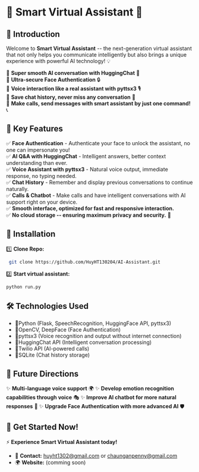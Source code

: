 # 🧠 Smart Virtual Assistant 🚀

## 🌟 Introduction

Welcome to **Smart Virtual Assistant** -- the next-generation virtual assistant that not only helps you communicate intelligently but also brings a unique experience with powerful AI technology! 💡

🔹 **Super smooth AI conversation with HuggingChat** 📢  
🔹 **Ultra-secure Face Authentication** 🔒  
🔹 **Voice interaction like a real assistant with pyttsx3** 🎙️  
🔹 **Save chat history, never miss any conversation** 📝  
🔹 **Make calls, send messages with smart assistant by just one command!** 📞  

## 🚀 Key Features

✅ **Face Authentication** - Authenticate your face to unlock the assistant, no one can impersonate you!  
✅ **AI Q&A with HuggingChat** - Intelligent answers, better context understanding than ever.  
✅ **Voice Assistant with pyttsx3** - Natural voice output, immediate response, no typing needed.  
✅ **Chat History** - Remember and display previous conversations to continue naturally.  
✅ **Calls & Chatbot** - Make calls and have intelligent conversations with AI support right on your device.  
✅ **Smooth interface, optimized for fast and responsive interaction.**  
✅ **No cloud storage -- ensuring maximum privacy and security.** 🔐   

## 📌 Installation

1️⃣ **Clone Repo:**  
```bash
 git clone https://github.com/HuyHT130204/AI-Assistant.git

```

2️⃣ **Start virtual assistant:**  
```bash
python run.py
```
 
## 🛠️ Technologies Used
- 🔹Python (Flask, SpeechRecognition, HuggingFace API, pyttsx3)
- 🔹OpenCV, DeepFace (Face Authentication)
- 🔹pyttsx3 (Voice recognition and output without internet connection)
- 🔹HuggingChat API (Intelligent conversation processing)
- 🔹Twilio API (AI-powered calls)
- 🔹SQLite (Chat history storage)

## 🎯 Future Directions
✨ **Multi-language voice support** 🌍
✨ **Develop emotion recognition capabilities through voice** 🎭
✨ **Improve AI chatbot for more natural responses** 🤖
✨ **Upgrade Face Authentication with more advanced AI** 🛡️

## 🎉 Get Started Now!
⚡ **Experience Smart Virtual Assistant today!**

- 📧 **Contact:** [huyht1302@gmail.com](mailto:huyht1302@gmail.com) or [chaunganpenny@gmail.com](mailto:chaunganpenny@gmail.com)
- 🌍 **Website:** (comming soon)
